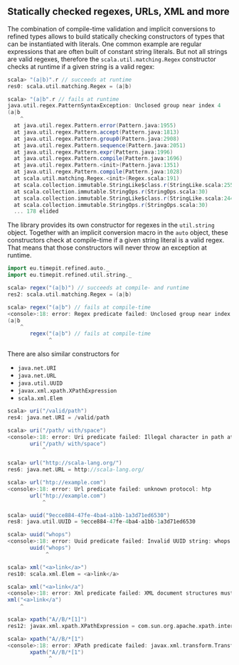 ## Statically checked regexes, URLs, XML and more

The combination of compile-time validation and implicit conversions to
refined types allows to build statically checking constructors of types
that can be instantiated with literals. One common example are regular
expressions that are often built of constant string literals. But not
all strings are valid regexes, therefore the `scala.util.matching.Regex`
constructor checks at runtime if a given string is a valid regex:

```scala
scala> "(a|b)".r // succeeds at runtime
res0: scala.util.matching.Regex = (a|b)

scala> "(a|b".r // fails at runtime
java.util.regex.PatternSyntaxException: Unclosed group near index 4
(a|b
    ^
  at java.util.regex.Pattern.error(Pattern.java:1955)
  at java.util.regex.Pattern.accept(Pattern.java:1813)
  at java.util.regex.Pattern.group0(Pattern.java:2908)
  at java.util.regex.Pattern.sequence(Pattern.java:2051)
  at java.util.regex.Pattern.expr(Pattern.java:1996)
  at java.util.regex.Pattern.compile(Pattern.java:1696)
  at java.util.regex.Pattern.<init>(Pattern.java:1351)
  at java.util.regex.Pattern.compile(Pattern.java:1028)
  at scala.util.matching.Regex.<init>(Regex.scala:191)
  at scala.collection.immutable.StringLike$class.r(StringLike.scala:255)
  at scala.collection.immutable.StringOps.r(StringOps.scala:30)
  at scala.collection.immutable.StringLike$class.r(StringLike.scala:244)
  at scala.collection.immutable.StringOps.r(StringOps.scala:30)
  ... 178 elided
```

The library provides its own constructor for regexes in the `util.string`
object. Together with an implicit conversion macro in the `auto` object,
these constructors check at compile-time if a given string literal is a
valid regex. That means that those constructors will never throw an
exception at runtime.

```scala
import eu.timepit.refined.auto._
import eu.timepit.refined.util.string._
```
```scala
scala> regex("(a|b)") // succeeds at compile- and runtime
res2: scala.util.matching.Regex = (a|b)

scala> regex("(a|b") // fails at compile-time
<console>:18: error: Regex predicate failed: Unclosed group near index 4
(a|b
    ^
       regex("(a|b") // fails at compile-time
             ^
```

There are also similar constructors for
* `java.net.URI`
* `java.net.URL`
* `java.util.UUID`
* `javax.xml.xpath.XPathExpression`
* `scala.xml.Elem`

```scala
scala> uri("/valid/path")
res4: java.net.URI = /valid/path

scala> uri("/path/ with/space")
<console>:18: error: Uri predicate failed: Illegal character in path at index 6: /path/ with/space
       uri("/path/ with/space")
           ^

scala> url("http://scala-lang.org/")
res6: java.net.URL = http://scala-lang.org/

scala> url("htp://example.com")
<console>:18: error: Url predicate failed: unknown protocol: htp
       url("htp://example.com")
           ^

scala> uuid("9ecce884-47fe-4ba4-a1bb-1a3d71ed6530")
res8: java.util.UUID = 9ecce884-47fe-4ba4-a1bb-1a3d71ed6530

scala> uuid("whops")
<console>:18: error: Uuid predicate failed: Invalid UUID string: whops
       uuid("whops")
            ^

scala> xml("<a>link</a>")
res10: scala.xml.Elem = <a>link</a>

scala> xml("<a>link</a")
<console>:18: error: Xml predicate failed: XML document structures must start and end within the same entity.
xml("<a>link</a")
    ^

scala> xpath("A//B/*[1]")
res12: javax.xml.xpath.XPathExpression = com.sun.org.apache.xpath.internal.jaxp.XPathExpressionImpl@70b342e0

scala> xpath("A//B/*[1")
<console>:18: error: XPath predicate failed: javax.xml.transform.TransformerException: Expected ], but found:
       xpath("A//B/*[1")
             ^
```
